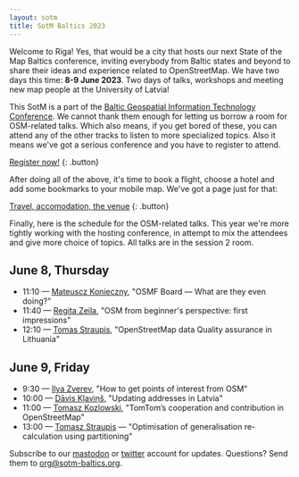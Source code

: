 ```yaml
---
layout: sotm
title: SotM Baltics 2023
---
```

Welcome to Riga! Yes, that would be a city that hosts our next State of the Map Baltics
conference, inviting everybody from Baltic states and beyond to share their ideas
and experience related to OpenStreetMap. We have two days this time: **8-9 June 2023**.
Two days of talks, workshops and meeting new map people at the University of Latvia!

This SotM is a part of the [Baltic Geospatial Information Technology Conference](https://www.balticgitconf.eu/).
We cannot thank them enough for letting us borrow a room for OSM-related talks.
Which also means, if you get bored of these, you can attend any of the other
tracks to listen to more specialized topics. Also it means we've got a serious
conference and you have to register to attend.

[Register now!](https://balticgitconf.eu/registration/)
{: .button}

After doing all of the above, it's time to book a flight, choose a hotel
and add some bookmarks to your mobile map. We've got a page just for that:

[Travel, accomodation, the venue](riga.html)
{: .button}

Finally, here is the schedule for the OSM-related talks. This year we're more tightly working
with the hosting conference, in attempt to mix the attendees and give more choice
of topics. All talks are in the session 2 room.

## June 8, Thursday

* 11:10 — [Mateuscz Konieczny](https://balticgitconf.eu/session/osmf-board/), "OSMF Board — What are they even doing?"
* 11:40 — [Regita Zeila](https://balticgitconf.eu/session/coming-soon-osm2/), "OSM from beginner's perspective: first impressions"
* 12:10 — [Tomas Straupis](https://balticgitconf.eu/session/openstreetmap-data-quality-assurance-in-lithuania/), "OpenStreetMap data Quality assurance in Lithuania"

## June 9, Friday

* 9:30 — [Ilya Zverev](https://balticgitconf.eu/session/how-to-get-points-of-interest-from-osm/), "How to get points of interest from OSM"
* 10:00 — [Dāvis Kļaviņš](https://balticgitconf.eu/session/updating-addresses-in-latvia/), "Updating addresses in Latvia"
* 11:00 — [Tomasz Kozlowski](https://balticgitconf.eu/session/coming-soon-tomtom/), "TomTom’s cooperation and contribution in OpenStreetMap"
* 13:00 — [Tomasz Straupis](https://balticgitconf.eu/session/optimisation-of-generalisation-re-calculation-using-partitioning-2/) — "Optimisation of generalisation re-calculation using partitioning"

Subscribe to our [mastodon](https://en.osm.town/@sotmbaltics) or [twitter](https://twitter.com/sotmbaltics)
account for updates.
Questions? Send them to [org@sotm-baltics.org](mailto:org@sotm-baltics.org).
